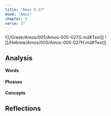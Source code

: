 ```yaml
---
title: "Amos 5:27"
book: "Amos"
chapter: 5
verse: 27
---
```

![[/Greek/Amos/005/Amos-005-027G.md#Text]]
![[/Hebrew/Amos/005/Amos-005-027H.md#Text]]

## Analysis

#### Words

#### Phrases

#### Concepts

## Reflections
